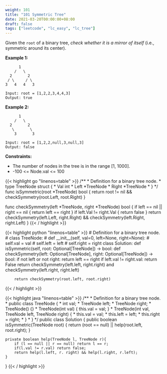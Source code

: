 ```yaml
---
weight: 101
title: "101 Symmetric Tree"
date: 2021-03-20T00:00:00+08:00
draft: false
tags: ["leetcode", "lc_easy", "lc_tree"]
---
```


Given the `root` of a binary tree, _check whether it is a mirror of itself_ (i.e., symmetric around its center).

 

**Example 1:**
```
      1
    /   \
  2       2
 / \     / \
3   4   4   3

Input: root = [1,2,2,3,4,4,3]
Output: true
```
**Example 2:**
```
      1
    /   \
  2       2
   \       \
    3       3

Input: root = [1,2,2,null,3,null,3]
Output: false
```

**Constraints:**
- The number of nodes in the tree is in the range [1, 1000].
- -100 <= Node.val <= 100
 

<div class="tabs"></div>
<div class="tab-content">
<div id="golang" class="lang">
{{< highlight go "linenos=table" >}}
/**
 * Definition for a binary tree node.
 * type TreeNode struct {
 *     Val int
 *     Left *TreeNode
 *     Right *TreeNode
 * }
 */
func isSymmetric(root *TreeNode) bool {
	return root != nil && checkSymmetry(root.Left, root.Right)
}

func checkSymmetry(left *TreeNode, right *TreeNode) bool {
	if left == nil || right == nil {
		return left == right
	}
	if left.Val != right.Val {
		return false
	}
	return checkSymmetry(left.Left, right.Right) && checkSymmetry(left.Right, right.Left)
}
{{< / highlight >}}
</div>
<div id="python" class="lang">
{{< highlight python "linenos=table" >}}
# Definition for a binary tree node.
# class TreeNode:
#     def __init__(self, val=0, left=None, right=None):
#         self.val = val
#         self.left = left
#         self.right = right
class Solution:
    def isSymmetric(self, root: Optional[TreeNode]) -> bool:
        def checkSymmetry(left: Optional[TreeNode], right: Optional[TreeNode]) -> bool:
            if not left or not right:
                return left == right
            if left.val != right.val:
                return False
            return checkSymmetry(left.left, right.right) and checkSymmetry(left.right, right.left)

        return checkSymmetry(root.left, root.right)
{{< / highlight >}}
</div>
<div id="java" class="lang">
{{< highlight java "linenos=table" >}}
/**
 * Definition for a binary tree node.
 * public class TreeNode {
 *     int val;
 *     TreeNode left;
 *     TreeNode right;
 *     TreeNode() {}
 *     TreeNode(int val) { this.val = val; }
 *     TreeNode(int val, TreeNode left, TreeNode right) {
 *         this.val = val;
 *         this.left = left;
 *         this.right = right;
 *     }
 * }
 */
public class Solution {
    public boolean isSymmetric(TreeNode root) {
        return (root == null) || help(root.left, root.right);
    }
    
    private boolean help(TreeNode l, TreeNode r){
        if (l == null || r == null) return l == r;
        if(l.val != r.val) return false;
        return help(l.left, r. right) && help(l.right, r.left);
    }
}
{{< / highlight >}}
</div>
</div>
